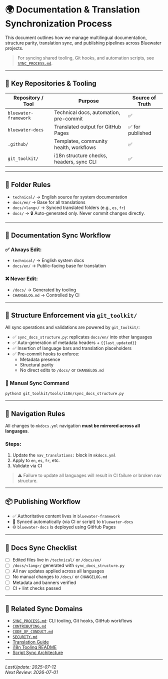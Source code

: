 # 🌍 Documentation & Translation Synchronization Process

This document outlines how we manage multilingual documentation, structure parity, translation sync, and publishing pipelines across Bluewater projects.

> For syncing shared tooling, Git hooks, and automation scripts, see [`SYNC_PROCESS.md`](../.github/SYNC_PROCESS.md).

---

## 🧭 Key Repositories & Tooling

| Repository / Tool        | Purpose                                  | Source of Truth |
|--------------------------|------------------------------------------|-----------------|
| `bluewater-framework`    | Technical docs, automation, pre-commit   | ✅              |
| `bluewater-docs`         | Translated output for GitHub Pages       | ✅ for published |
| `.github/`               | Templates, community health, workflows   | ✅              |
| `git_toolkit/`           | i18n structure checks, headers, sync CLI | ✅              |

---

## 📐 Folder Rules

- `technical/` → English source for system documentation
- `docs/en/` → Base for all translations
- `docs/<lang>/` → Synced translated folders (e.g., `es`, `fr`)
- `docs/` → 🔒 Auto-generated only. Never commit changes directly.

---

## 🔄 Documentation Sync Workflow

### ✅ Always Edit:
- `technical/` → English system docs
- `docs/en/` → Public-facing base for translation

### ❌ Never Edit:
- `/docs/` → Generated by tooling
- `CHANGELOG.md` → Controlled by CI

---

## 🧠 Structure Enforcement via `git_toolkit/`

All sync operations and validations are powered by `git_toolkit/`:

- ✅ `sync_docs_structure.py`: replicates `docs/en/` into other languages
- ✅ Auto-generation of metadata headers + `{{last_updated}}`
- ✅ Insertion of language bars and translation placeholders
- ✅ Pre-commit hooks to enforce:
  - Metadata presence
  - Structural parity
  - No direct edits to `/docs/` or `CHANGELOG.md`

### 🧪 Manual Sync Command

```bash
python3 git_toolkit/tools/i18n/sync_docs_structure.py
````

---

## 📄 Navigation Rules

All changes to `mkdocs.yml` navigation **must be mirrored across all languages**.

### Steps:

1. Update the `nav_translations:` block in `mkdocs.yml`
2. Apply to `en`, `es`, `fr`, etc.
3. Validate via CI

> ⚠️ Failure to update all languages will result in CI failure or broken nav structure.

---

## 📦 Publishing Workflow

* ✅ Authoritative content lives in `bluewater-framework`
* 🔁 Synced automatically (via CI or script) to `bluewater-docs`
* 🌐 `bluewater-docs` is deployed using GitHub Pages

---

## 🧾 Docs Sync Checklist

* [ ] Edited files live in `/technical/` or `/docs/en/`
* [ ] `/docs/<lang>/` generated with `sync_docs_structure.py`
* [ ] All nav updates applied across all languages
* [ ] No manual changes to `/docs/` or `CHANGELOG.md`
* [ ] Metadata and banners verified
* [ ] CI + lint checks passed

---

## 🔗 Related Sync Domains

* [`SYNC_PROCESS.md`](../.github/SYNC_PROCESS.md): CLI tooling, Git hooks, GitHub workflows
* [`CONTRIBUTING.md`](../.github/CONTRIBUTING.md)
* [`CODE_OF_CONDUCT.md`](../.github/CODE_OF_CONDUCT.md)
* [`SECURITY.md`](../.github/SECURITY.md)
* [Translation Guide](./docs/en/contribute/i18n.md)
* [i18n Tooling README](./tools/i18n/README.md)
* [Script Sync Architecture](./docs/en/architecture/old/script-sync-architecture.md)

---

_LastUpdate: 2025-07-12_<br>
_Next Review: 2026-07-01_
